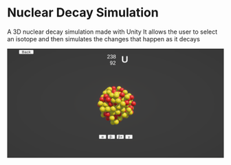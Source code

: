 # Nuclear Decay Simulation

A 3D nuclear decay simulation made with Unity
It allows the user to select an isotope and then simulates the changes that happen as it decays

![alt text](screenshot.png)
